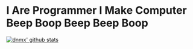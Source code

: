 # I Are Programmer I Make Computer Beep Boop Beep Beep Boop

[![dnmx' github stats](https://github-readme-stats.vercel.app/api?username=open-dynaMIX&?count_private=true&include_all_commits=true&show_icons=true&theme=dark)](https://github.com/anuraghazra/github-readme-stats)

<!--
**open-dynaMIX/open-dynaMIX** is a ✨ _special_ ✨ repository because its `README.md` (this file) appears on your GitHub profile.

Here are some ideas to get you started:

- 🔭 I’m currently working on ...
- 🌱 I’m currently learning ...
- 👯 I’m looking to collaborate on ...
- 🤔 I’m looking for help with ...
- 💬 Ask me about ...
- 📫 How to reach me: ...
- 😄 Pronouns: ...
- ⚡ Fun fact: ...
-->
